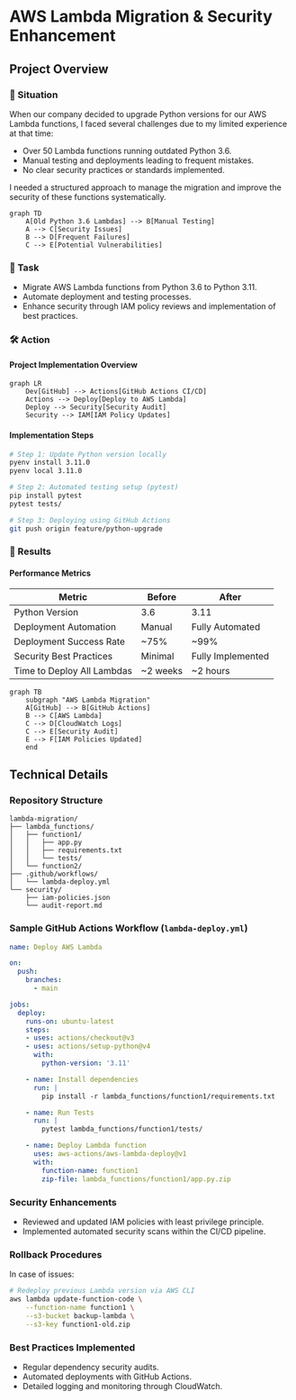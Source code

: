 # AWS Lambda Migration & Security Enhancement

## Project Overview

### 🚩 Situation
When our company decided to upgrade Python versions for our AWS Lambda functions, I faced several challenges due to my limited experience at that time:
- Over 50 Lambda functions running outdated Python 3.6.
- Manual testing and deployments leading to frequent mistakes.
- No clear security practices or standards implemented.

I needed a structured approach to manage the migration and improve the security of these functions systematically.

```mermaid
graph TD
    A[Old Python 3.6 Lambdas] --> B[Manual Testing]
    A --> C[Security Issues]
    B --> D[Frequent Failures]
    C --> E[Potential Vulnerabilities]
```

### 🎯 Task
- Migrate AWS Lambda functions from Python 3.6 to Python 3.11.
- Automate deployment and testing processes.
- Enhance security through IAM policy reviews and implementation of best practices.

### 🛠️ Action

#### Project Implementation Overview
```mermaid
graph LR
    Dev[GitHub] --> Actions[GitHub Actions CI/CD]
    Actions --> Deploy[Deploy to AWS Lambda]
    Deploy --> Security[Security Audit]
    Security --> IAM[IAM Policy Updates]
```

#### Implementation Steps
```bash
# Step 1: Update Python version locally
pyenv install 3.11.0
pyenv local 3.11.0

# Step 2: Automated testing setup (pytest)
pip install pytest
pytest tests/

# Step 3: Deploying using GitHub Actions
git push origin feature/python-upgrade
```

### 🚀 Results

#### Performance Metrics
| Metric                      | Before            | After             |
|-----------------------------|-------------------|-------------------|
| Python Version              | 3.6               | 3.11              |
| Deployment Automation       | Manual            | Fully Automated   |
| Deployment Success Rate     | ~75%              | ~99%              |
| Security Best Practices     | Minimal           | Fully Implemented |
| Time to Deploy All Lambdas  | ~2 weeks          | ~2 hours          |

```mermaid
graph TB
    subgraph "AWS Lambda Migration"
    A[GitHub] --> B[GitHub Actions]
    B --> C[AWS Lambda]
    C --> D[CloudWatch Logs]
    C --> E[Security Audit]
    E --> F[IAM Policies Updated]
    end
```

## Technical Details

### Repository Structure
```
lambda-migration/
├── lambda_functions/
│   ├── function1/
│   │   ├── app.py
│   │   ├── requirements.txt
│   │   └── tests/
│   └── function2/
├── .github/workflows/
│   └── lambda-deploy.yml
└── security/
    ├── iam-policies.json
    └── audit-report.md
```

### Sample GitHub Actions Workflow (`lambda-deploy.yml`)
```yaml
name: Deploy AWS Lambda

on:
  push:
    branches:
      - main

jobs:
  deploy:
    runs-on: ubuntu-latest
    steps:
    - uses: actions/checkout@v3
    - uses: actions/setup-python@v4
      with:
        python-version: '3.11'

    - name: Install dependencies
      run: |
        pip install -r lambda_functions/function1/requirements.txt

    - name: Run Tests
      run: |
        pytest lambda_functions/function1/tests/

    - name: Deploy Lambda function
      uses: aws-actions/aws-lambda-deploy@v1
      with:
        function-name: function1
        zip-file: lambda_functions/function1/app.py.zip
```

### Security Enhancements
- Reviewed and updated IAM policies with least privilege principle.
- Implemented automated security scans within the CI/CD pipeline.

### Rollback Procedures
In case of issues:
```bash
# Redeploy previous Lambda version via AWS CLI
aws lambda update-function-code \
    --function-name function1 \
    --s3-bucket backup-lambda \
    --s3-key function1-old.zip
```

### Best Practices Implemented
- Regular dependency security audits.
- Automated deployments with GitHub Actions.
- Detailed logging and monitoring through CloudWatch.